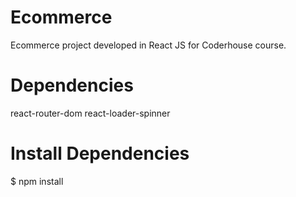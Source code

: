 # Ecommerce 
Ecommerce project developed in React JS for Coderhouse course.


# Dependencies
react-router-dom
react-loader-spinner



# Install Dependencies
$ npm install
